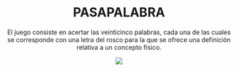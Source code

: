 <div align="center">
    <h1>PASAPALABRA</h1>
    <p>El juego consiste en acertar las veinticinco palabras, cada una de las cuales se corresponde con una letra del rosco 
    para la que se ofrece una definición relativa a un concepto físico. </p>
    <img src="https://i.postimg.cc/wBFdWXM1/Nombre.png">
</div>
